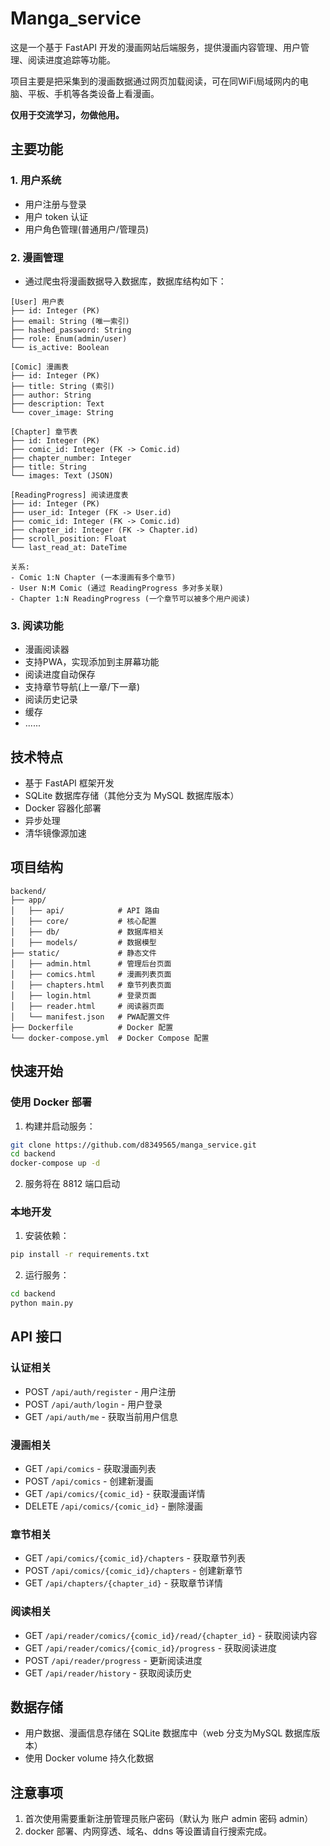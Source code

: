 # Manga_service

这是一个基于 FastAPI 开发的漫画网站后端服务，提供漫画内容管理、用户管理、阅读进度追踪等功能。

项目主要是把采集到的漫画数据通过网页加载阅读，可在同WiFi局域网内的电脑、平板、手机等各类设备上看漫画。

**仅用于交流学习，勿做他用。**

## 主要功能

### 1. 用户系统

- 用户注册与登录
- 用户 token 认证
- 用户角色管理(普通用户/管理员)

### 2. 漫画管理

- 通过爬虫将漫画数据导入数据库，数据库结构如下：
```
[User] 用户表
├── id: Integer (PK)
├── email: String (唯一索引)
├── hashed_password: String
├── role: Enum(admin/user)
└── is_active: Boolean

[Comic] 漫画表
├── id: Integer (PK)
├── title: String (索引)
├── author: String
├── description: Text
└── cover_image: String

[Chapter] 章节表
├── id: Integer (PK)
├── comic_id: Integer (FK -> Comic.id)
├── chapter_number: Integer
├── title: String
└── images: Text (JSON)

[ReadingProgress] 阅读进度表
├── id: Integer (PK)
├── user_id: Integer (FK -> User.id)
├── comic_id: Integer (FK -> Comic.id)
├── chapter_id: Integer (FK -> Chapter.id)
├── scroll_position: Float
└── last_read_at: DateTime

关系:
- Comic 1:N Chapter (一本漫画有多个章节)
- User N:M Comic (通过 ReadingProgress 多对多关联)
- Chapter 1:N ReadingProgress (一个章节可以被多个用户阅读)
```
### 3. 阅读功能

- 漫画阅读器
- 支持PWA，实现添加到主屏幕功能
- 阅读进度自动保存
- 支持章节导航(上一章/下一章)
- 阅读历史记录
- 缓存
- ......

## 技术特点

- 基于 FastAPI 框架开发
- SQLite 数据库存储（其他分支为 MySQL 数据库版本）
- Docker 容器化部署
- 异步处理
- 清华镜像源加速

## 项目结构

```
backend/
├── app/
│   ├── api/            # API 路由
│   ├── core/           # 核心配置
│   ├── db/             # 数据库相关
│   ├── models/         # 数据模型
├── static/             # 静态文件
│   ├── admin.html      # 管理后台页面
│   ├── comics.html     # 漫画列表页面
│   ├── chapters.html   # 章节列表页面
│   ├── login.html      # 登录页面
│   ├── reader.html     # 阅读器页面
│   └── manifest.json   # PWA配置文件
├── Dockerfile          # Docker 配置
└── docker-compose.yml  # Docker Compose 配置
```

## 快速开始

### 使用 Docker 部署

1. 构建并启动服务：
```bash
git clone https://github.com/d8349565/manga_service.git
cd backend
docker-compose up -d
```

2. 服务将在 8812 端口启动

### 本地开发

1. 安装依赖：
```bash
pip install -r requirements.txt
```

2. 运行服务：
```bash
cd backend
python main.py
```

## API 接口

### 认证相关
- POST `/api/auth/register` - 用户注册
- POST `/api/auth/login` - 用户登录
- GET `/api/auth/me` - 获取当前用户信息

### 漫画相关
- GET `/api/comics` - 获取漫画列表
- POST `/api/comics` - 创建新漫画
- GET `/api/comics/{comic_id}` - 获取漫画详情
- DELETE `/api/comics/{comic_id}` - 删除漫画

### 章节相关
- GET `/api/comics/{comic_id}/chapters` - 获取章节列表
- POST `/api/comics/{comic_id}/chapters` - 创建新章节
- GET `/api/chapters/{chapter_id}` - 获取章节详情

### 阅读相关
- GET `/api/reader/comics/{comic_id}/read/{chapter_id}` - 获取阅读内容
- GET `/api/reader/comics/{comic_id}/progress` - 获取阅读进度
- POST `/api/reader/progress` - 更新阅读进度
- GET `/api/reader/history` - 获取阅读历史

## 数据存储

- 用户数据、漫画信息存储在 SQLite 数据库中（web 分支为MySQL 数据库版本）
- 使用 Docker volume 持久化数据

## 注意事项

1. 首次使用需要重新注册管理员账户密码（默认为 账户 admin 密码 admin）
1. docker 部署、内网穿透、域名、ddns 等设置请自行搜索完成。
